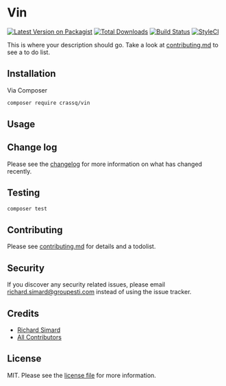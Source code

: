 # Vin

[![Latest Version on Packagist][ico-version]][link-packagist]
[![Total Downloads][ico-downloads]][link-downloads]
[![Build Status][ico-travis]][link-travis]
[![StyleCI][ico-styleci]][link-styleci]

This is where your description should go. Take a look at [contributing.md](contributing.md) to see a to do list.

## Installation

Via Composer

```bash
composer require crassq/vin
```

## Usage

## Change log

Please see the [changelog](changelog.md) for more information on what has changed recently.

## Testing

```bash
composer test
```

## Contributing

Please see [contributing.md](contributing.md) for details and a todolist.

## Security

If you discover any security related issues, please email richard.simard@groupesti.com instead of using the issue tracker.

## Credits

- [Richard Simard][link-author]
- [All Contributors][link-contributors]

## License

MIT. Please see the [license file](LICENSE.md) for more information.

[ico-version]: https://img.shields.io/packagist/v/crassq/vin.svg?style=flat-square
[ico-downloads]: https://img.shields.io/packagist/dt/crassq/vin.svg?style=flat-square
[ico-travis]: https://img.shields.io/travis/crassq/vin/master.svg?style=flat-square
[ico-styleci]: https://styleci.io/repos/12345678/shield

[link-packagist]: https://packagist.org/packages/crassq/vin
[link-downloads]: https://packagist.org/packages/crassq/vin
[link-travis]: https://travis-ci.org/crassq/vin
[link-styleci]: https://styleci.io/repos/12345678
[link-author]: https://github.com/crassq
[link-contributors]: ../../contributors
